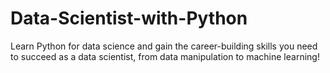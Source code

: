 # Data-Scientist-with-Python
Learn Python for data science and gain the career-building skills you need to succeed as a data scientist, from data manipulation to machine learning!

